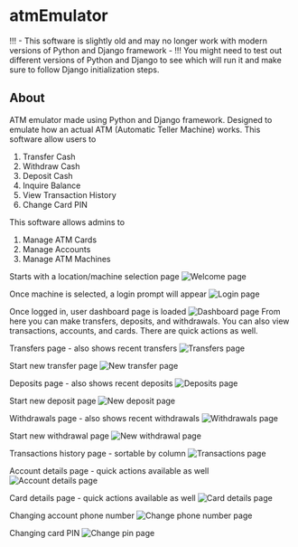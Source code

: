 # atmEmulator
!!! - This software is slightly old and may no longer work with modern versions of Python and Django framework - !!!
You might need to test out different versions of Python and Django to see which will run it and make sure to follow Django initialization steps.

## About
ATM emulator made using Python and Django framework. Designed to emulate how an actual ATM (Automatic Teller Machine) works.
This software allow users to
1. Transfer Cash
2. Withdraw Cash
3. Deposit Cash
4. Inquire Balance
5. View Transaction History
6. Change Card PIN

This software allows admins to
1. Manage ATM Cards
2. Manage Accounts
3. Manage ATM Machines

Starts with a location/machine selection page
![Welcome page](docs/public/screenshots/welcome_page.png?raw=true)

Once machine is selected, a login prompt will appear
![Login page](docs/public/screenshots/login_page.png?raw=true)

Once logged in, user dashboard page is loaded
![Dashboard page](docs/public/screenshots/dashboard_page.png?raw=true)
From here you can make transfers, deposits, and withdrawals. You can also view transactions, accounts, and cards. There are quick actions as well.

Transfers page - also shows recent transfers
![Transfers page](docs/public/screenshots/transfers_page.png?raw=true)

Start new transfer page
![New transfer page](docs/public/screenshots/new_transfer_page.png?raw=true)

Deposits page - also shows recent deposits
![Deposits page](docs/public/screenshots/deposits_page.png?raw=true)

Start new deposit page
![New deposit page](docs/public/screenshots/new_deposit_page.png?raw=true)

Withdrawals page - also shows recent withdrawals
![Withdrawals page](docs/public/screenshots/withdrawals_page.png?raw=true)

Start new withdrawal page
![New withdrawal page](docs/public/screenshots/new_withdrawal_page.png?raw=true)

Transactions history page - sortable by column
![Transactions page](docs/public/screenshots/transactions_page.png?raw=true)

Account details page - quick actions available as well
![Account details page](docs/public/screenshots/account_details_page.png?raw=true)

Card details page - quick actions available as well
![Card details page](docs/public/screenshots/card_details_page.png?raw=true)

Changing account phone number
![Change phone number page](docs/public/screenshots/change_phone_number_page.png?raw=true)

Changing card PIN
![Change pin page](docs/public/screenshots/change_pin_page.png?raw=true)
